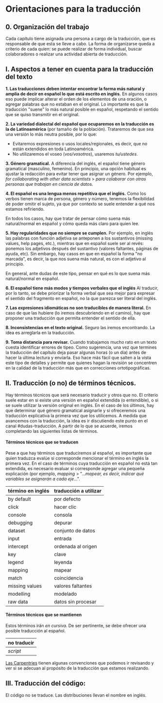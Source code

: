 # Orientaciones para la traducción

## 0. Organización del trabajo
Cada capítulo tiene asignada una persona a cargo de la traducción, que es responsable de que esta se lleve a cabo.
La forma de organizarse queda a criterio de cada quien: se puede realizar de forma individual, buscar colaboradores o realizar una actividad abierta de traducción.

## I. Aspectos a tener en cuenta para la traducción del texto

__1. Las traducciones deben intentar encontrar la forma más natural y amplia de decir en español lo que está escrito en inglés.__
En algunos casos eso puede implicar alterar el orden de los elementos de una oración, o agregar palabras que no estaban en el original.
Lo importante es que la traducción "suene" lo más natural posible en español, respetando el sentido que se quiso transmitir en el original.

__2. La variedad dialectal del español que ocuparemos en la traducción es la de Latinoamérica__ (por tamaño de la población).
Trataremos de que sea una versión lo más neutra posible, por lo que:

* Evitaremos expresiones o usos locales/regionales, es decir, que no están extendidos en toda Latinoamérica.
* No utilizaremos el voseo (_vos/vosotros_), usaremos _tu/ustedes_.

__3. Género gramatical.__
A diferencia del inglés, el español tiene género gramatical (masculino, femenino).
En principio, una opción habitual es ajustar la redacción para evitar tener que asignar un género.
Por ejemplo, _for collaborating with other data scientists_ > _para colaborar con otras personas que trabajan en ciencia de datos._

__4. El español es una lengua menos repetitiva que el inglés.__
Como los verbos tienen marca de persona, género y número, tenemos la flexibilidad de poder omitir el sujeto, ya que por contexto se suele entender a qué nos estamos refiriendo.

En todos los casos, hay que tratar de pensar cómo suena más natural/normal en español y cómo queda más claro para quien lee.

__5. Hay regularidades que no siempre se cumplen.__
Por ejemplo, en inglés las palabras con función adjetiva se anteponen a los sustantivos (missing values, help pages, etc.), mientras que en español suele ser al revés: ponemos los adjetivos después del sustantivo (valores faltantes, páginas de ayuda, etc).
Sin embargo, hay casos en que en español la forma "no marcada", es decir, la que nos suena más natural, es con el adjetivo al principio.

En general, ante dudas de este tipo, pensar en qué es lo que suena más natural/normal en español.

__6. El español tiene más modos y tiempos verbales que el inglés__
Al traducir, por lo tanto, se debe priorizar la forma verbal que sea mejor para expresar el sentido del fragmento en español, no la que parezca ser literal del inglés.

__7. Las expresiones idiomáticas no son traducibles de manera literal.__
En caso de que las hubiere (lo iremos descubriendo en el camino), hay que proponer una traducción que permita entender el sentido de ella.

__8. Inconsistencias en el texto original.__
Seguro las iremos encontrando.
La idea es arreglarla en la traducción.

__9. Toma distancia para revisar.__
Cuando trabajamos mucho rato en un texto cuesta identificar errores de tipeo.
Como sugerencia, una vez que termines la traducción del capítulo deja pasar algunas horas (o un día) antes de hacer la última lectura y enviarla.
Eso hace más fácil que salten a la vista este tipo de detalles y permite que quienes hagan la revisión se concentren en la calidad de la traducción más que en correcciones ortotipográficas.

## II. Traducción (o no) de términos técnicos.
Hay términos técnicos que será necesario traducir y otros que no.
El criterio suele estar en si existe una versión en español extendida (o entendible), o si se suele utilizar la versión original en inglés.
En el caso de los últimos, hay que determinar qué género gramatical asignarle y si ofreceremos una traducción explicativa la primera vez que los utilicemos.
A medida que avancemos con la traducción, la idea es ir discutiendo este punto en el canal #dudas-traducción.
A partir de lo que se acuerde, iremos completando las siguientes listas de términos.

#### Términos técnicos que se traducen
Pese a que hay términos que traduciremos al español, es importante que quien traduzca evalúe si corresponde mencionar el término en inglés la primera vez.
En el caso de términos cuya traducción en español no está tan extendida, es necesario evaluar si corresponde agregar una pequeña explicación (por ejemplo, _mapping_ > "..._mapear, es decir, indicar qué variables se asignarán a cada eje_...".

| término en inglés | traducción a utilizar |
| ----------- | ----------- |
| by default | por defecto |
| click | hacer clic |
| console | consola |
| debugging | depurar |
| dataset | conjunto de datos |
| input | entrada |
| intercept | ordenada al origen |
| key | clave |
| legend | leyenda |
| mapping | mapear |
| match | coincidencia |
| missing values | valores faltantes |
| modelling | modelado |
| raw data | datos sin procesar |

#### Términos técnicos que se mantienen
Estos términos irán _en cursiva_.
De ser pertinente, se debe ofrecer una posible traducción al español.

| no traducir    |
| ----------------------------|
| _script_ |


[Las Carpentries](https://github.com/Carpentries-ES/board/blob/master/Convenciones_Traduccion.md) tienen algunas convenciones que podemos ir revisando y ver si se adecuan al propósito de la traducción que estamos realizando.

## III. Traducción del código:

El código no se traduce.
Las distribuciones llevan el nombre en inglés.
